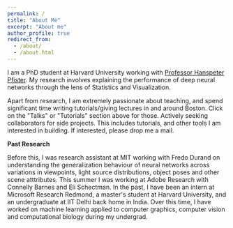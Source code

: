 ```yaml
---
permalink: /
title: "About Me"
excerpt: "About me"
author_profile: true
redirect_from: 
  - /about/
  - /about.html
---
```


I am a PhD student at Harvard University working with [Professor Hanspeter Pfister](https://www.seas.harvard.edu/directory/pfister). My research involves explaining the performance of deep neural networks through the lens of Statistics and Visualization.

Apart from research, I am extremely passionate about teaching, and spend significant time writing tutorials/giving lectures in and around Boston. Click on the "Talks" or "Tutorials" section above for those. Actively seeking collaborators for side projects. This includes tutorials, and other tools I am interested in building. If interested, please drop me a mail.

**Past Research**

Before this, I was research assistant at MIT working with Fredo Durand on understanding the generalization behaviour of neural networks across variations in viewpoints, light source distributions, object poses and other scene atttributes. This summer I was working at Adobe Research with Connelly Barnes and Eli Schectman. In the past, I have been an intern at Microsoft Research Redmond, a master's student at Harvard University, and an undergraduate at IIT Delhi back home in India. Over this time, I have worked on machine learning applied to computer graphics, computer vision and computational biology during my undergrad.
